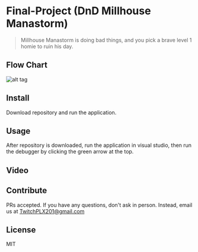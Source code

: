 # Final-Project (DnD Millhouse Manastorm)
>Millhouse Manastorm is doing bad things, and you pick a brave level 1 homie to ruin his day.

## Flow Chart
![alt tag](https://www.draw.io/?lightbox=1&highlight=0000ff&edit=_blank&layers=1&nav=1&title=Millhouse%20Manastorm%20FlowChart#Uhttps%3A%2F%2Fraw.githubusercontent.com%2Fbrandon11801%2FFinal-Project%2Fmaster%2FMillhouse%2520Manastorm%2520FlowChart)

## Install

Download repository and run the application.

## Usage

After repository is downloaded, run the application in visual studio, then run the debugger by clicking the green arrow at the top.

## Video

## Contribute

PRs accepted.
If you have any questions, don't ask in person. Instead, email us at TwitchPLX201@gmail.com

## License

MIT

